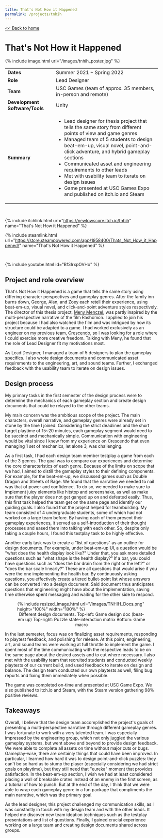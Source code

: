 ```yaml
---
title: That's Not How it Happened
permalink: /projects/tnhih
---
```


[<< Back to home](/)

# That's Not How it Happened

{% include image.html url="/images/tnhih_poster.jpg" %} 

<table>
    <tbody>
    <tr>
      <td><strong>Dates</strong></td>
      <td>Summer 2021 ~ Spring 2022</td>
    </tr>
    <tr>
      <td><strong>Role</strong></td>
      <td>Lead Designer</td>
    </tr>
    <tr>
      <td><strong>Team</strong></td>
      <td>USC Games (team of approx. 35 members, in-person and remote)</td>
    </tr>
    <tr>
      <td><strong>Development Software/Tools</strong></td>
      <td>Unity</td>
    </tr>
    <tr>
      <td><strong>Summary</strong></td>
      <td>
        <ul>
            <li>
            Lead designer for thesis project that tells the same story from different points of view and game genres
            </li>
            <li>
            Managed team of 5 students to design beat-em-up, visual novel, point-and-click adventure, and hybrid gameplay sections
            </li>
            <li>
            Communicated asset and engineering requirements to other leads
            </li>
            <li>
            Met with usability team to iterate on design issues
            </li>
            <li>
            Game presented at USC Games Expo and published on itch.io and Steam
            </li>
        </ul>
      </td>
    </tr>
  </tbody>
</table>

<br>

{% include itchlink.html url="https://newlowscore.itch.io/tnhih" name="That's Not How it Happened" %}

{% include steamlink.html url="https://store.steampowered.com/app/1958400/Thats_Not_How_it_Happened/" name="That's Not How it Happened" %}

<br>

{% include youtube.html id="Bf3IrxpOVHo" %}

## Project and role overview

That's Not How it Happened is a game that tells the same story using differing character perspectives and gameplay genres. After the family inn burns down, George, Alan, and Zoey each retell their experience, using beat-em-up, visual novel, and click-and-point adventure styles respectively. The director of this thesis project, [Meny Menczel](https://newlowscore.itch.io/), was partly inspired by the multi-perspective narrative of the film Rashomon. I applied to join his project because I had also watched the film and was intrigued by how its structure could be adapted to a game. I had worked exclusively as an engineer on my previous team, [Crescendo](/projects/crescendo), so I was looking for a role where I could exercise more creative freedom. Talking with Meny, he found that the role of Lead Designer fit my motivations most.

As Lead Designer, I managed a team of 5 designers to plan the gameplay specifics. I also wrote design documents and communicated asset requirements to the engineering, art, and sound teams. Further, I exchanged feedback with the usability team to iterate on design issues.

## Design process
My primary tasks in the first semester of the design process were to determine the mechanics of each gameplay section and create design documents that could be relayed to the other teams. 

My main concern was the ambitious scope of the project. The main characters, overall narrative, and gameplay genres were already set in stone by the time I joined. Considering the strict deadlines and the short target playtime of 15~20 minutes, each gameplay segment would need to be succinct and mechanically simple. Communication with engineering would be vital since I knew from my experience on Crescendo that even managing 1 set of mechanics, let alone 3, was challenging. 

As a first task, I had each design team member testplay a game from each of the 3 genres. The goal was to compare our experiences and determine the core characteristics of each genre. Because of the limits on scope that we had, I aimed to distill the gameplay styles to their defining components. For example, for the beat-em-up, we discussed games such as Double Dragon and Streets of Rage. We found that the narrative we needed to nail was that of power and confidence. To do so, we needed to make sure to implement juicy elements like hitstop and screenshake, as well as make sure that the player does not get ganged up on and defeated easily. Thus, this first task helped the team get on the same page and identify our guiding goals. I also found that the project helped for teambuilding. My team consisted of 4 undergraduate students, some of which had not worked on a large team before. By having each of them present their gameplay experiences, it served as a self-introduction of their thought processes and eased them into talking with each other. So, despite only taking a couple hours, I found this testplay task to be highly effective.

Another early task was to create a "list of questions" as an outline for design documents. For example, under beat-em-up UI, a question would be "what does the health display look like?" Under that, you ask more detailed questions such as "what shape is the health display?" If a bar, you could have questions such as "does the bar drain from the right or the left?" or "does the bar scale linearly?" These are all questions that would arise if you were the one implementing the health bar. By continuously asking questions, you effectively create a tiered bullet-point list whose answers can be converted into a design document. Said document thus anticipates questions that engineering might have about the implementation, saving time otherwise spent messaging and waiting for the other side to respond.

<figure>
{% include resized_image.html url="/images/TNHIH_Docs.png" height="100%" width="100%" %} 
<figcaption style="text-align:center">Different design documents. Top-left: Game design doc (beat-em up) Top-right: Puzzle state-interaction matrix Bottom: Game macro</figcaption>
</figure>

In the last semester, focus was on finalizing asset requirements, responding to playtest feedback, and polishing for release. At this point, engineering, art, and sound teams were working at full throttle to implement the game. I spent most of the time communicating with the respective leads to be on the same page about the desired assets and to cut where necessary. I also met with the usability team that recruited students and conducted weekly playtests of our current build, and used feedback to iterate on design and balance. The design team conducted our own playtests as well, filing bug reports and fixing them immediately when possible. 

The game was completed on-time and presented at USC Game Expo. We also published to itch.io and Steam, with the Steam version gathering 98% positive reviews.

## Takeaways

Overall, I believe that the design team accomplished the project's goals of presenting a multi-perspective narrative through different gameplay genres. I was fortunate to work with a very talented team. I was especially impressed by the engineering group, which not only juggled the various gameplay systems, but went above and beyond to provide design feedback. We were able to complete all assets on time without major cuts or bugs. Gameplay-wise, there are certainly things that could have been improved. In particular, I learned how hard it was to design point-and-click puzzles: they can't be so hard as to stump the player (especially considering we had strict goals on playtime), but they still need that "eureka" moment that provides satisfaction. In the beat-em-up section, I wish we had at least considered placing a wall of breakable crates instead of an enemy in the first screen, as a tutorial of how to punch. But at the end of the day, I think that we were able to wrap each gameplay genre in a fun package that compliments the main narrative, which was the primary goal. 

As the lead designer, this project challenged my communication skills, as I was constantly in touch with my design team and with the other leads. It helped me discover new team ideation techniques such as the testplay presentations and list of questions. Finally, I gained crucial experience working on a large team and creating design documents shared across groups.
